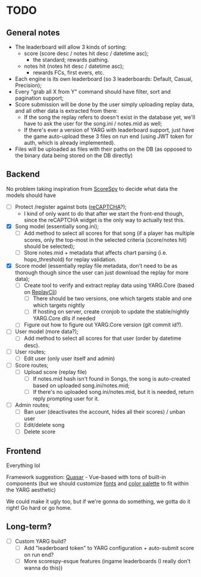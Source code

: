 # TODO

## General notes
- The leaderboard will allow 3 kinds of sorting:
    - score (score desc / notes hit desc / datetime asc);
        - the standard; rewards pathing.
    - notes hit (notes hit desc / datetime asc);
        - rewards FCs, first evers, etc.
- Each engine is its own leaderboard (so 3 leaderboards: Default, Casual, Precision);
- Every "grab all X from Y" command should have filter, sort and pagination support;
- Score submission will be done by the user simply uploading replay data, and all other data is extracted from there:
    - If the song the replay refers to doesn't exist in the database yet, we'll have to ask the user for the song.ini / notes.mid as well;
    - If there's ever a version of YARG with leaderboard support, just have the game auto-upload these 3 files on run end (using JWT token for auth, which is already implemented).
- Files will be uploaded as files with their paths on the DB (as opposed to the binary data being stored on the DB directly)

## Backend
No problem taking inspiration from [ScoreSpy](https://clonehero.scorespy.online/leaderboards/95FD6F3E703C10437E882698004F3B01) to decide what data the models should have

- [ ] Protect /register against bots ([reCAPTCHA](https://github.com/qwertyforce/fastify-recaptcha)?);
    - I kind of only want to do that after we start the front-end though, since the reCAPTCHA widget is the only way to actually test this.
- [x] Song model (essentially song.ini);
    - [ ] Add method to select all scores for that song (if a player has multiple scores, only the top-most in the selected criteria (score/notes hit) should be selected);
    - [ ] Store notes.mid + metadata that affects chart parsing (i.e. hopo_threshold) for replay validation.
- [x] Score model (essentially replay file metadata, don't need to be as thorough though since the user can just download the replay for more data);
    - [ ] Create tool to verify and extract replay data using YARG.Core (based on [ReplayCli](https://github.com/YARC-Official/YARG.Core/tree/master/ReplayCli))
        - [ ] There should be two versions, one which targets stable and one which targets nightly
        - [ ] If hosting on server, create cronjob to update the stable/nightly YARG.Core dlls if needed
    - [ ] Figure out how to figure out YARG.Core version (git commit id?).
- [ ] User model (more data?);
    - [ ] Add method to select all scores for that user (order by datetime desc).
- [ ] User routes;
    - [ ] Edit user (only user itself and admin)
- [ ] Score routes;
    - [ ] Upload score (replay file)
        - [ ] If notes.mid hash isn't found in Songs, the song is auto-created based on uploaded song.ini/notes.mid;
        - [ ] If there's no uploaded song.ini/notes.mid, but it is needed, return reply prompting user for it.
- [ ] Admin routes;
    - [ ] Ban user (deactivates the account, hides all their scores) / unban user 
    - [ ] Edit/delete song
    - [ ] Delete score

## Frontend
Everything lol

Framework suggestion: [Quasar](https://quasar.dev/) - Vue-based with tons of built-in components (but we should customize [fonts](https://quasar.dev/style/typography#default-font) and [color palette](https://quasar.dev/style/color-palette) to fit within the YARG aesthetic)

We could make it ugly too, but if we're gonna do something, we gotta do it right! Go hard or go home.

## Long-term?
- [ ] Custom YARG build?
    - [ ] Add "leaderboard token" to YARG configuration + auto-submit score on run end?
    - [ ] More scorespy-esque features (ingame leaderboards (I really don't wanna do this))